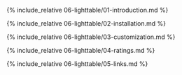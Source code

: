 {% include_relative 06-lighttable/01-introduction.md %}

{% include_relative 06-lighttable/02-installation.md %}

{% include_relative 06-lighttable/03-customization.md %}

{% include_relative 06-lighttable/04-ratings.md %}

{% include_relative 06-lighttable/05-links.md %}
